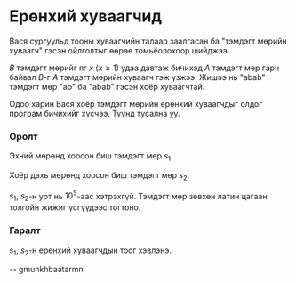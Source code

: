 Ерөнхий хуваагчид
=================
Вася сургуульд тооны хуваагчийн талаар заалгасан ба "тэмдэгт мөрийн хуваагч"
гэсэн ойлголтыг өөрөө томьёолохоор шийджээ.

$B$ тэмдэгт мөрийг яг $x$ ($x ≥ 1$) удаа давтаж бичихэд $A$ тэмдэгт мөр гарч
байвал $B$-г $A$ тэмдэгт мөрийн хуваагч гэж үзжээ. Жишээ нь "abab" тэмдэгт мөр
"ab" ба "abab" гэсэн хоёр хуваагчтай.

Одоо харин Вася хоёр тэмдэгт мөрийн ерөнхий хуваагчдыг олдог програм бичихийг
хүсчээ. Түүнд тусална уу.


### Оролт
Эхний мөрөнд хоосон биш тэмдэгт мөр $s_1$.

Хоёр дахь мөрөнд хоосон биш тэмдэгт мөр $s_2$.

$s_1$, $s_2$-н урт нь $10^5$-аас хэтрэхгүй. Тэмдэгт мөр зөвхөн латин цагаан
толгойн жижиг үсгүүдээс тогтоно.


### Гаралт
$s_1$, $s_2$-н ерөнхий хуваагчдын тоог хэвлэнэ.

-- gmunkhbaatarmn
